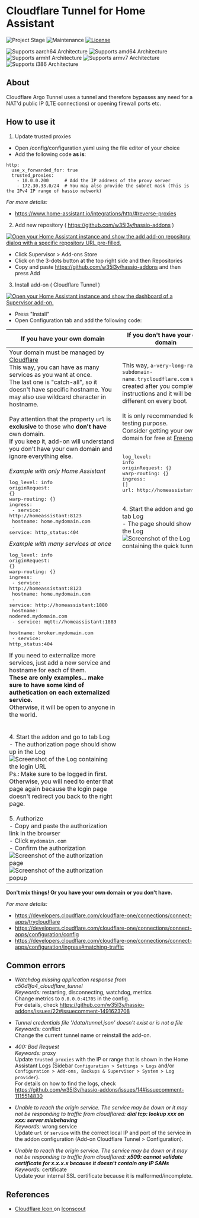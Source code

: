 # Cloudflare Tunnel for Home Assistant

![Project Stage][project-stage-shield]
![Maintenance][maintenance-shield]
[![License][license-shield]][license]

![Supports aarch64 Architecture][aarch64-shield]
![Supports amd64 Architecture][amd64-shield]
![Supports armhf Architecture][armhf-shield]
![Supports armv7 Architecture][armv7-shield]
![Supports i386 Architecture][i386-shield]

## About

Cloudflare Argo Tunnel uses a tunnel and therefore bypasses any need for a NAT'd public IP (LTE connections) or opening firewall ports etc.

## How to use it

1. Update trusted proxies<br />

- Open /config/configuration.yaml using the file editor of your choice
- Add the following code **as is**:

```
http:
  use_x_forwarded_for: true
  trusted_proxies:
    - 10.0.0.200      # Add the IP address of the proxy server
    - 172.30.33.0/24  # You may also provide the subnet mask (This is the IPv4 IP range of hassio network)
```

_For more details:_

- https://www.home-assistant.io/integrations/http/#reverse-proxies

2. Add new repository ( https://github.com/w35l3y/hassio-addons )<br />

[![Open your Home Assistant instance and show the add add-on repository dialog with a specific repository URL pre-filled.](https://my.home-assistant.io/badges/supervisor_add_addon_repository.svg)](https://my.home-assistant.io/redirect/supervisor_add_addon_repository/?repository_url=https%3A%2F%2Fgithub.com%2Fw35l3y%2Fhassio-addons)

- Click Supervisor > Add-ons Store<br />
- Click on the 3-dots button at the top right side and then Repositories<br />
- Copy and paste https://github.com/w35l3y/hassio-addons and then press Add<br />

3. Install add-on ( Cloudflare Tunnel )<br />

[![Open your Home Assistant instance and show the dashboard of a Supervisor add-on.](https://my.home-assistant.io/badges/supervisor_addon.svg)](https://my.home-assistant.io/redirect/supervisor_addon/?addon=c50d1fa4_cloudflare_tunnel&repository_url=https%3A%2F%2Fgithub.com%2Fw35l3y%2Fhassio-addons)

- Press "Install"
- Open Configuration tab and add the following code:

| If you have your own domain | If you don't have your own domain |
| --- | --- |
| Your domain must be managed by [Cloudflare](https://dash.cloudflare.com/)<br />This way, you can have as many services as you want at once.<br />The last one is "catch-all", so it doesn't have specific hostname. You may also use wildcard character in hostname.<br /><br />Pay attention that the property `url` is **exclusive** to those who **don't have** own domain.<br />If you keep it, add-on will understand you don't have your own domain and ignore everything else.<br /><br />_Example with only Home Assistant_<pre>log_level: info<br />originRequest: {}<br />warp-routing: {}<br />ingress:<br />  - service: http://homeassistant:8123<br />    hostname: home.mydomain.com<br />  - service: http_status:404<br /></pre>_Example with many services at once_<br /><pre>log_level: info<br />originRequest: {}<br />warp-routing: {}<br />ingress:<br />  - service: http://homeassistant:8123<br />    hostname: home.mydomain.com<br />  - service: http://homeassistant:1880<br />    hostname: nodered.mydomain.com<br />  - service: mqtt://homeassistant:1883<br />    hostname: broker.mydomain.com<br />  - service: http_status:404<br /></pre>If you need to externalize more services, just add a new service and hostname for each of them.<br />**These are only examples... make sure to have some kind of authetication on each externalized service.**<br />Otherwise, it will be open to anyone in the world.<br /><br /><br />4. Start the addon and go to tab Log<br />   - The authorization page should show up in the Log<br />     ![Screenshot of the Log containing the login URL][log-login-url]<br />Ps.: Make sure to be logged in first. Otherwise, you will need to enter that page again because the login page doesn't redirect you back to the right page.<br /><br />5. Authorize<br />   - Copy and paste the authorization link in the browser<br />   - Click `mydomain.com`<br />   - Confirm the authorization<br />![Screenshot of the authorization page][cloudflare-authorization]<br />![Screenshot of the authorization popup][cloudflare-authorize] | This way, `a-very-long-random-subdomain-name.trycloudflare.com` will be created after you complete the instructions and it will be different on every boot.<br /><br />It is only recommended for testing purpose.<br />Consider getting your own domain for free at [Freenom](https://www.freenom.com).<br /><br /><pre>log_level: info<br />originRequest: {}<br />warp-routing: {}<br />ingress: []<br />url: http://homeassistant:8123<br /></pre><br />4. Start the addon and go to tab Log<br />   - The page should show up in the Log<br />![Screenshot of the Log containing the quick tunnel][log-quick-tunnel]<br /><br /><br /><br /><br /><br /><br /><br /><br /><br /><br /><br /><br /><br /><br /><br /><br /><br /><br /><br /><br /><br /><br /><br /><br /><br /><br /><br /><br /><br /><br /><br /><br /><br /><br /><br /><br /><br /><br /><br /><br /><br /><br /><br /> |

**Don't mix things! Or you have your own domain or you don't have.**<br />

_For more details:_

- https://developers.cloudflare.com/cloudflare-one/connections/connect-apps/trycloudflare
- https://developers.cloudflare.com/cloudflare-one/connections/connect-apps/configuration/config
- https://developers.cloudflare.com/cloudflare-one/connections/connect-apps/configuration/ingress#matching-traffic

## Common errors

- _Watchdog missing application response from c50d1fa4_cloudflare_tunnel_<br />
  _Keywords:_ restarting, disconnecting, watchdog, metrics<br />
  Change metrics to `0.0.0.0:41705` in the config.<br />
  For details, check https://github.com/w35l3y/hassio-addons/issues/22#issuecomment-1491623708

- _Tunnel credentials file '/data/tunnel.json' doesn't exist or is not a file_<br />
  _Keywords:_ conflict<br />
  Change the current tunnel name or reinstall the add-on.<br />

- _400: Bad Request_<br />
  _Keywords:_ proxy<br />
  Update `trusted_proxies` with the IP or range that is shown in the Home Assistant Logs (Sidebar `Configuration > Settings > Logs` and/or `Configuration > Add-ons, Backups & Supervisor > System > Log provider`).<br />
  For details on how to find the logs, check https://github.com/w35l3y/hassio-addons/issues/14#issuecomment-1115514830

- _Unable to reach the origin service. The service may be down or it may not be responding to traffic from cloudflared: **dial tcp: lookup xxx on xxx: server misbehaving**_<br />
  _Keywords:_ wrong service<br />
  Update `url` or `service` with the correct local IP and port of the service in the addon configuration (Add-on Cloudflare Tunnel > Configuration).<br />

- _Unable to reach the origin service. The service may be down or it may not be responding to traffic from cloudflared: **x509: cannot validate certificate for x.x.x.x because it doesn't contain any IP SANs**_<br />
  _Keywords:_ certificate<br />
  Update your internal SSL certificate because it is malformed/incomplete.<br />


## References

- <a href="https://iconscout.com/icons/cloudflare" target="_blank">
    Cloudflare Icon
  </a> on <a href="https://iconscout.com">Iconscout</a>
  <br />

[aarch64-shield]: https://img.shields.io/badge/aarch64-yes-green.svg
[amd64-shield]: https://img.shields.io/badge/amd64-yes-green.svg
[armhf-shield]: https://img.shields.io/badge/armhf-yes-green.svg
[armv7-shield]: https://img.shields.io/badge/armv7-yes-green.svg
[i386-shield]: https://img.shields.io/badge/i386-yes-green.svg
[commits]: https://github.com/w35l3y/hassio-addons/commits/main
[contributors]: https://github.com/w35l3y/hassio-addons/graphs/contributors
[gitlabci]: https://github.com/w35l3y/hassio-addons/cloudflare_tunnel/pipelines
[home-assistant]: https://home-assistant.io
[issue]: https://github.com/w35l3y/hassio-addons/issues
[license-shield]: https://img.shields.io/github/license/hassio-addons/addon-vscode.svg
[license]: https://github.com/w35l3y/hassio-addons/LICENSE.md
[maintenance-shield]: https://img.shields.io/maintenance/yes/2024.svg
[project-stage-shield]: https://img.shields.io/badge/Project%20Stage-Development-yellowgreen.svg
[releases]: https://github.com/w35l3y/hassio-addons/cloudflare_tunnel/releases
[semver]: http://semver.org/spec/v2.0.0.htm
[log-login-url]: https://github.com/w35l3y/hassio-addons/raw/main/cloudflare_tunnel/resources/img/log-login-url.jpg
[log-tunnel-created]: https://github.com/w35l3y/hassio-addons/raw/main/cloudflare_tunnel/resources/img/log-tunnel-created.jpg
[log-quick-tunnel]: https://github.com/w35l3y/hassio-addons/raw/main/cloudflare_tunnel/resources/img/log-quick-tunnel.png
[cloudflare-cname]: https://github.com/w35l3y/hassio-addons/raw/main/cloudflare_tunnel/resources/img/cloudflare-cname.jpg
[cloudflare-authorization]: https://github.com/w35l3y/hassio-addons/raw/main/cloudflare_tunnel/resources/img/cloudflare-authorization.png
[cloudflare-authorize]: https://github.com/w35l3y/hassio-addons/raw/main/cloudflare_tunnel/resources/img/cloudflare-authorize.png
